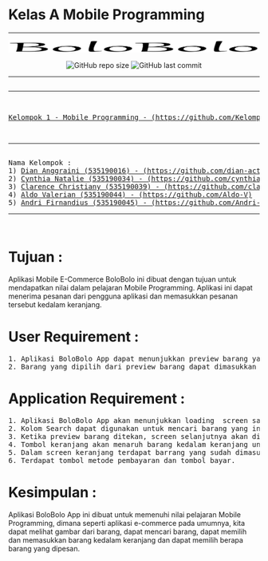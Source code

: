 <h1>Kelas A Mobile Programming</h1>

<hr>
<p align="center">
<img src="https://github.com/Kelompok1-MobileProgramming/BoloBoloFlutter/blob/master/bolobolo/assets/Logo/Bolobolo.png?raw=true"
</p>

<p align="center">
<img alt="GitHub repo size" src="https://img.shields.io/github/repo-size/Kelompok1-MobileProgramming/BoloBoloFlutter?color=success&label=Size%20File&style=for-the-badge">
<img alt="GitHub last commit" src="https://img.shields.io/github/last-commit/Kelompok1-MobileProgramming/BoloBoloFlutter?style=for-the-badge">
</p>
<hr>

<pre>
<hr>
<a href="https://github.com/Kelompok1-MobileProgramming"><p align ="center">Kelompok 1 - Mobile Programming - (https://github.com/Kelompok1-MobileProgramming)</p></a>
<hr>
Nama Kelompok :
1) <a href="https://github.com/dian-act">Dian Anggraini (535190016) - (https://github.com/dian-act)</a>
2) <a href="https://github.com/cynthianatalie535190034">Cynthia Natalie (535190034) - (https://github.com/cynthianatalie535190034)</a>
3) <a href="https://github.com/clarencechristiany">Clarence Christiany (535190039) - (https://github.com/clarencechristiany)</a>
4) <a href="https://github.com/Aldo-V">Aldo Valerian (535190044) - (https://github.com/Aldo-V)</a>
5) <a href="https://github.com/Andri-F">Andri Firnandius (535190045) - (https://github.com/Andri-F)</a>
<hr>
</pre>

<h1>Tujuan : </h1>
<p>Aplikasi Mobile E-Commerce BoloBolo ini dibuat dengan tujuan untuk mendapatkan nilai dalam pelajaran Mobile Programming. Aplikasi ini dapat menerima pesanan dari pengguna aplikasi dan memasukkan pesanan tersebut kedalam keranjang.<p>

<h1>User Requirement :</h1>
<pre>
1. Aplikasi BoloBolo App dapat menunjukkan preview barang yang sudah dimasukkan kedalam database.
2. Barang yang dipilih dari preview barang dapat dimasukkan ke keranjang dan dapat dipesan.
</pre>

<h1>Application Requirement :</h1>
<pre>
1. Aplikasi BoloBolo App akan menunjukkan loading  screen saat pertama kali dibuka dan akan menunjukkan laman utama yang menunjukkan kolom search danp review barang.
2. Kolom Search dapat digunakan untuk mencari barang yang ingin ditemukan.
3. Ketika preview barang ditekan, screen selanjutnya akan ditunjukkan dimana diperlihatkan nama, harga, dan deskripsi dari barang tersebut.
4. Tombol keranjang akan menaruh barang kedalam keranjang untuk pembelian lebih dari 1 barang, dan tombol bayar akan membawa pengguna masuk ke screen selanjutnya, yaitu screen keranjang.
5. Dalam screen keranjang terdapat barrang yang sudah dimasukkan kedalam keranjang, dimana akan ditampilkan preview, nama, dan harga total dari jumlah barang yang kita pesan.
6. Terdapat tombol metode pembayaran dan tombol bayar.
</pre>

<h1>Kesimpulan :</h1>
<p> Aplikasi  BoloBolo  App  ini  dibuat  untuk  memenuhi  nilai  pelajaran  Mobile  Programming,  dimana seperti  aplikasi  e-commerce pada umumnya, kita dapat melihat gambar dari barang, dapat mencari barang, dapat memilih dan memasukkan barang kedalam keranjang dan dapat memilih berapa barang yang dipesan.</p>
